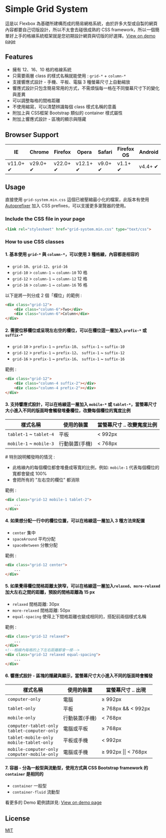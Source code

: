 # Simple Grid System

這是以 Flexbox 為基礎所建構而成的簡易網格系統，由於許多大型或自製的網頁內容都要自己切版設計，所以不太會去碰很成熟的 CSS framework，所以一個簡單好上手的格線系統框架就是您初期設計網頁與切版的好選擇。[View on demo page](https://visionyi.github.io/simple-grid-system/example/)

## Features
- 擁有 12、16、10 格的格線系統
- 只需要兩層 class 的樣式名稱就能使用 : `grid-*` + `column-*`
- 支援響應式設計 - 手機、平板、電腦 3 種螢幕尺寸上自動縮放
- 響應式設計只包含簡易常用的方式，不需煩惱每一格在不同螢幕尺寸下的變化與差異
- 可以調整每格的間格距離
- 不使用縮寫，可以清楚辨識每個 class 樣式名稱的意義
- 附加上與 CSS框架 Bootstrap 類似的 container 樣式屬性
- 附加上響應式設計 - 區塊的顯示與隱藏

## Browser Support

| IE | Chrome | Firefox | Opera | Safari | Firefox OS | Android |
| --- | --- | --- | --- | --- | --- | --- |
| v11.0+ ✔ | v29.0+ ✔ | v22.0+ ✔ | v12.1+ ✔ | v9.0+ ✔ | v1.1+ ✔ | v4.4+ ✔ |

## Usage

直接使用 `grid-system.min.css` 這個已被壓縮最小化的檔案，此版本有使用 [Autoprefixer](https://github.com/postcss/autoprefixer) 加入 CSS prefixes，可以支援更多瀏覽器的使用。

### Include the CSS file in your page
```html
<link rel="stylesheet" href="grid-system.min.css" type="text/css">
```

### How to use CSS classes

#### 1. 基本使用 `grid-*` 與 `column-*`，可以使用 3 種格線，內容都是相容的
- `grid-10`、`grid-12`、`grid-16`
- `grid-10` > `column-1` ~ `column-10` 10 格
- `grid-12` > `column-1` ~ `column-12` 12 格
- `grid-16` > `column-1` ~ `column-16` 16 格

以下是將一列分成 2 個「欄位」的範例 :
```html
<div class="grid-12">
    <div class="column-6">Two</div>
    <div class="column-6">Column</div>
</div>
```

#### 2. 需要位移欄位或呈現左右空的欄位，可以在欄位這一層加入 `prefix-*` 或 `suffix-*`
-  `grid-10` > `prefix-1` ~ `prefix-10`、 `suffix-1` ~ `suffix-10`
-  `grid-12` > `prefix-1` ~ `prefix-12`、 `suffix-1` ~ `suffix-12`
-  `grid-16` > `prefix-1` ~ `prefix-16`、 `suffix-1` ~ `suffix-16`

範例 :
```html
<div class="grid-12">
    <div class="column-4 suffix-2"></div>
    <div class="column-4 prefix-2"></div>
</div>
```

#### 3. 支持響應式設計，可以在格線這一層加入 `mobile-*` 或 `tablet-*`，當螢幕尺寸大小進入不同的版面時會觸發堆疊欄位，改變每個欄位的寬度比例
| 樣式名稱 | 使用的裝置 | 當螢幕尺寸 .. 改變寬度比例 |
| ------- | --------- | ----------------- |
| `tablet-1` ~ `tablet-4` | 平板 | < 992px |
| `mobile-1` ~ `mobile-3` | 行動裝置(手機) | < 768px |

\# 特別說明觸發時的情況 :
- 此格線內的每個欄位都會堆疊成等寬的比例，例如: `mobile-1` 代表每個欄位的寬都會變成 100%
- 會把所有的 "左右空的欄位" 都消除

範例 :
```html
<div class="grid-12 mobile-1 tablet-2">
    ...
</div>
```

#### 4. 如果想分配一行中的欄位位置，可以在格線這一層加入 3 種方法來配置
- `center` 集中
- `spaceAround` 平均分配
- `spaceBetween` 分散分配

範例 :
```html
<div class="grid-12 center">
    ...
</div>
```

#### 5. 如果覺得欄位間格距離太狹窄，可以在格線這一層加入`relaxed`、`more-relaxed` 加大左右之間的距離，預設的間格距離為 15 px
- `relaxed` 間格距離: 30px
- `more-relaxed` 間格距離: 50px
- `equal-spacing` 使得上下間格距離也變成相同的，搭配前兩個樣式名稱

範例 :
```html
<div class="grid-12 relaxed">
    ...
</div>
<!--格線內每格的上下左右距離都會一樣-->
<div class="grid-12 relaxed equal-spacing">
    ...
</div>
```
#### 6. 響應式設計 - 區塊的隱藏與顯示，當螢幕尺寸大小進入不同的版面時會觸發
| 樣式名稱 | 使用的裝置 | 當螢幕尺寸 .. 出現 |
| ------- | --------- | ----------------- |
| `computer-only` | 電腦 | ≥ 992px |
| `tablet-only` | 平板 | ≥ 768px && < 992px |
| `mobile-only` | 行動裝置(手機) | < 768px |
| `computer-tablet-only`</br>`tablet-computer-only` | 電腦或平板 | ≥ 768px |
| `tablet-mobile-only`</br>`mobile-tablet-only` | 平板或手機 | < 992px |
| `mobile-computer-only`</br>`computer-mobile-only` | 電腦或手機 | ≥ 992px \|\| < 768px |

#### 7. 容器 - 分為一般型與流動型，使用方式與 CSS Bootstrap framework 的 `container` 是相同的
- `container` 一般型
- `container-fluid` 流動型

看更多的 Demo 範例請詳見: [View on demo page](https://visionyi.github.io/simple-grid-system/example/)

## License
[MIT](https://github.com/VisionYi/simple-grid-system/blob/master/LICENSE)

